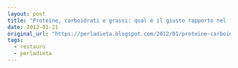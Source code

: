 ```yaml
---
layout: post
title: "Proteine, carboidrati e grassi: qual è il giusto rapporto nel fabbisogno umano?"
date: 2012-01-21
original_url: "https://perladieta.blogspot.com/2012/01/proteine-carboidrati-e-grassi-qual-e-il.html"
tags:
  - restauro
  - perladieta
---
```



